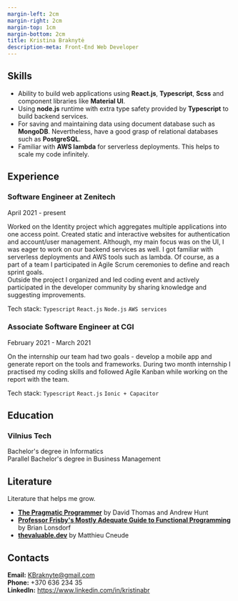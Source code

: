 ```yaml
---
margin-left: 2cm
margin-right: 2cm
margin-top: 1cm
margin-bottom: 2cm
title: Kristina Braknytė
description-meta: Front-End Web Developer
---
```

## Skills

* Ability to build web applications using **React.js**, **Typescript**, **Scss** and component libraries like **Material UI**.
* Using **node.js** runtime with extra type safety provided by **Typescript** to build backend services.
* For saving and maintaining data using document database such as **MongoDB**. Nevertheless, have a good grasp of relational databases such as **PostgreSQL**.
* Familiar with **AWS lambda** for serverless deployments. This helps to scale my code infinitely.

## Experience

### Software Engineer at Zenitech

April 2021 - present</br>

Worked on the Identity project which aggregates multiple applications into one access point. Created static and interactive websites for authentication and account/user management. Although, my main focus was on the UI, I was eager to work on our backend services as well. I got familiar with serverless deployments and AWS tools such as lambda. Of course, as a part of a team I participated in Agile Scrum ceremonies to define and reach sprint goals. </br>
Outside the project I organized and led coding event and actively participated in the developer community by sharing knowledge and suggesting improvements.

Tech stack:
`Typescript`
`React.js`
`Node.js`
`AWS services`

### Associate Software Engineer at CGI

February 2021 - March 2021</br>

On the internship our team had two goals - develop a mobile app and generate report on the tools and frameworks. During two month internship I practised my coding skills and followed Agile Kanban while working on the report with the team.

Tech stack:
`Typescript`
`React.js`
`Ionic + Capacitor`

## Education

### Vilnius Tech

Bachelor's degree in Informatics</br>
Parallel Bachelor's degree in Business Management

## Literature

Literature that helps me grow.

- **[The Pragmatic Programmer](https://pragprog.com/titles/tpp20/the-pragmatic-programmer-20th-anniversary-edition/)** by David Thomas and Andrew Hunt
- **[Professor Frisby's Mostly Adequate Guide to Functional Programming](https://mostly-adequate.gitbook.io/mostly-adequate-guide/)** by Brian Lonsdorf
- **[thevaluable.dev](https://thevaluable.dev/)** by Matthieu Cneude

## Contacts

**Email:** KBraknyte@gmail.com</br>
**Phone:** +370 636 234 35</br>
**LinkedIn:** https://www.linkedin.com/in/kristinabr
